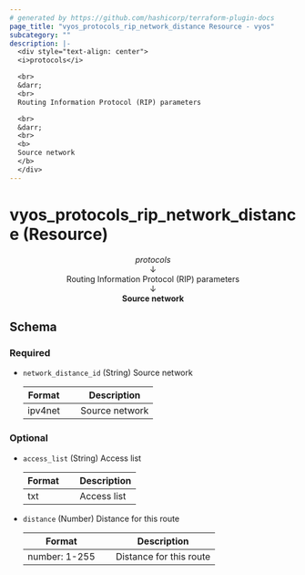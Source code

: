 ```yaml
---
# generated by https://github.com/hashicorp/terraform-plugin-docs
page_title: "vyos_protocols_rip_network_distance Resource - vyos"
subcategory: ""
description: |-
  <div style="text-align: center">
  <i>protocols</i>

  <br>
  &darr;
  <br>
  Routing Information Protocol (RIP) parameters

  <br>
  &darr;
  <br>
  <b>
  Source network
  </b>
  </div>
---
```


# vyos_protocols_rip_network_distance (Resource)

<div style="text-align: center">
<i>protocols</i>

<br>
&darr;
<br>
Routing Information Protocol (RIP) parameters

<br>
&darr;
<br>
<b>
Source network
</b>
</div>



<!-- schema generated by tfplugindocs -->
## Schema

### Required

- `network_distance_id` (String) Source network

    |  Format &emsp; | Description  |
    |----------|---------------|
    |  ipv4net  &emsp; |  Source network  |

### Optional

- `access_list` (String) Access list

    |  Format &emsp; | Description  |
    |----------|---------------|
    |  txt  &emsp; |  Access list  |
- `distance` (Number) Distance for this route

    |  Format &emsp; | Description  |
    |----------|---------------|
    |  number: 1-255  &emsp; |  Distance for this route  |
